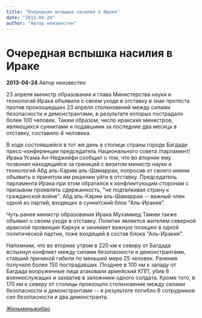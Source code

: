 ```yaml
---
title: "Очередная вспышка насилия в Ираке"
date: "2013-04-24"
author: "Автор неизвестен"
---
```


# Очередная вспышка насилия в Ираке

**2013-04-24** Автор неизвестен

23 апреля министр образования и глава Министерства науки и технологий Ирака объявили о своем уходе в отставку в знак протеста против произошедших 23 апреля столкновений между силами безопасности и демонстрантами, в результате которых пострадало более 100 человек. Таким образом, число иракских министров, являющихся суннитами и подавшими за последние два месяца в отставку, составило 4 человека.

В ходе состоявшейся в тот же день в столице страны городе Багдаде пресс-конференции председатель Национального совета /парламент/ Ирака Усама Ан-Неджейфи сообщил о том, что во вторник ему позвонил находящийся за границей с визитом министр науки и технологий Абд аль-Карим аль-Шамарраи, попросив от своего имени объявить о принятом им решении уйти в отставку. Председатель парламента Ирака при этом обратился к конфликтующим сторонам с призывом проявлять сдержанность, "не подталкивая страну к гражданской войне". Абд аль-Карим аль-Шамарраи -- важный член одной из партий, входящих в суннитский блок "Аль-Иракия".

Чуть ранее министр образования Ирака Мухаммед Тамим также объявил о своем уходе в отставку. Политик является жителем северной иракской провинции Киркук и занимает важную позицию в одной политической партии, тоже входящей в состав блока "Аль-Иракия".

Напомним, что во вторник утром в 220 км к северу от Багдада вспыхнул конфликт между силами безопасности и демонстрантами, ставший причиной гибели по меньшей мере 25 человек. Ранения получило более 150 пострадавших. Позднее в 100 км к западу от Багдада вооруженные лица атаковали армейский КПП, убив 6 военнослужащих и захватив в заложники одного солдата. Кроме того, в 170 км к северу от столицы произошло столкновение между силами безопасности и демонстрантами -- в результате погибло 6 сотрудников сил безопасности и два демонстранта.

[Женьминьжибао](http://russian.people.com.cn/31520/8220699.html)